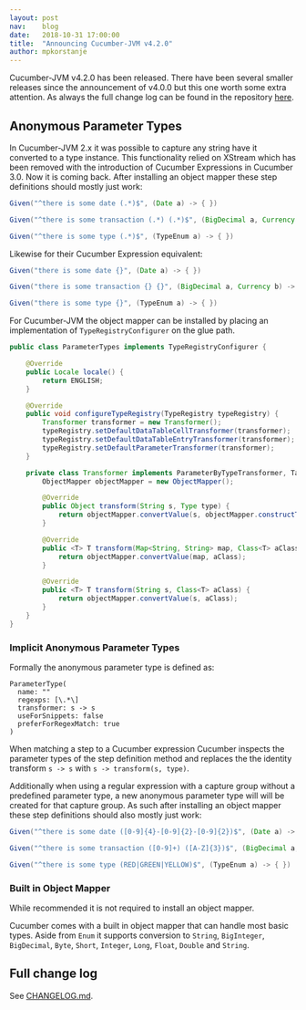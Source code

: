 ```yaml
---
layout: post
nav:    blog
date:   2018-10-31 17:00:00
title:  "Announcing Cucumber-JVM v4.2.0"
author: mpkorstanje
---
```


Cucumber-JVM v4.2.0 has been released. There have been several smaller releases
since the announcement of v4.0.0 but this one worth some extra attention. As
always the full change log can be found in the repository [here](https://github.com/cucumber/cucumber-jvm/blob/master/CHANGELOG.md).

## Anonymous Parameter Types ##

In Cucumber-JVM 2.x it was possible to capture any string have it converted to a
type instance. This functionality relied on XStream which has been removed with
the introduction of Cucumber Expressions in Cucumber 3.0. Now it is coming
back. After installing an object mapper these step definitions should mostly
just work:

```java
Given("^there is some date (.*)$", (Date a) -> { })

Given("^there is some transaction (.*) (.*)$", (BigDecimal a, Currency b) -> { })

Given("^there is some type (.*)$", (TypeEnum a) -> { })
```

Likewise for their Cucumber Expression equivalent:

```java
Given("there is some date {}", (Date a) -> { })

Given("there is some transaction {} {}", (BigDecimal a, Currency b) -> { })

Given("there is some type {}", (TypeEnum a) -> { })
```

For Cucumber-JVM the object mapper can be installed  by placing an
implementation of `TypeRegistryConfigurer` on the glue path.

```java
public class ParameterTypes implements TypeRegistryConfigurer {

    @Override
    public Locale locale() {
        return ENGLISH;
    }

    @Override
    public void configureTypeRegistry(TypeRegistry typeRegistry) {
        Transformer transformer = new Transformer();
        typeRegistry.setDefaultDataTableCellTransformer(transformer);
        typeRegistry.setDefaultDataTableEntryTransformer(transformer);
        typeRegistry.setDefaultParameterTransformer(transformer);
    }

    private class Transformer implements ParameterByTypeTransformer, TableEntryByTypeTransformer, TableCellByTypeTransformer {
        ObjectMapper objectMapper = new ObjectMapper();

        @Override
        public Object transform(String s, Type type) {
            return objectMapper.convertValue(s, objectMapper.constructType(type));
        }

        @Override
        public <T> T transform(Map<String, String> map, Class<T> aClass, TableCellByTypeTransformer tableCellByTypeTransformer) {
            return objectMapper.convertValue(map, aClass);
        }

        @Override
        public <T> T transform(String s, Class<T> aClass) {
            return objectMapper.convertValue(s, aClass);
        }
    }
}
```


### Implicit Anonymous Parameter Types ###


Formally the anonymous parameter type is defined as:

```
ParameterType(
  name: ""
  regexps: [\.*\]
  transformer: s -> s
  useForSnippets: false
  preferForRegexMatch: true
)
```

When matching a step to a Cucumber expression Cucumber inspects the parameter
types of the step definition method and replaces the the identity transform 
`s -> s` with `s -> transform(s, type)`. 

Additionally when using a regular expression with a capture group without a
predefined parameter type, a new anonymous parameter type will will be
created for that capture group. As such after installing an object mapper
these step definitions should also mostly just work:

```java
Given("^there is some date ([0-9]{4}-[0-9]{2}-[0-9]{2})$", (Date a) -> { })

Given("^there is some transaction ([0-9]+) ([A-Z]{3})$", (BigDecimal a, Currency b) -> { })

Given("^there is some type (RED|GREEN|YELLOW)$", (TypeEnum a) -> { })
```

### Built in Object Mapper ###

While recommended it is not required to install an object mapper.

Cucumber comes with a built in object mapper that can handle most basic types. 
Aside from `Enum` it supports conversion to `String`, `BigInteger`, 
`BigDecimal`, `Byte`, `Short`, `Integer`, `Long`, `Float`, `Double` and 
`String`.

Full change log
---------------

See [CHANGELOG.md](https://github.com/cucumber/cucumber-jvm/blob/master/CHANGELOG.md).
